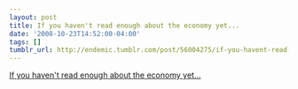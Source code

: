 ```yaml
---
layout: post
title: If you haven't read enough about the economy yet...
date: '2008-10-23T14:52:00-04:00'
tags: []
tumblr_url: http://endemic.tumblr.com/post/56004275/if-you-havent-read-enough-about-the-economy
---
```

[If you haven't read enough about the economy yet...](http://www.factcheck.org/elections-2008/who_caused_the_economic_crisis.html)  
